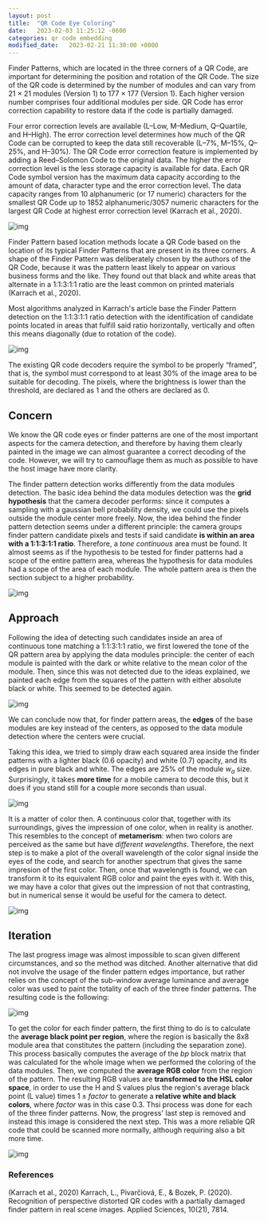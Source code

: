 ```yaml
---
layout: post
title:  "QR Code Eye Coloring"
date:   2023-02-03 11:25:12 -0600
categories: qr code embedding
modified_date:   2023-02-21 11:30:00 +0000
---
```

Finder Patterns, which are located in the three corners of a QR Code, are important for determining the position and rotation of the QR Code. The size of the QR code is determined by the number of modules and can vary from 21 × 21 modules (Version 1) to 177 × 177 (Version 1). Each higher version number comprises four additional modules per side. QR Code has error correction capability to restore data if the code is partially damaged. 

Four error correction levels are available (L–Low, M–Medium, Q–Quartile, and H–High). The error correction level determines how much of the QR Code can be corrupted to keep the data still recoverable (L–7%, M–15%, Q–25%, and H–30%). The QR Code error correction feature is implemented by adding a Reed–Solomon Code to the original data. The higher the error correction level is the less storage capacity is available for data. Each QR Code symbol version has the maximum data capacity according to the amount of data, character type and the error correction level. The data capacity ranges from 10 alphanumeric (or 17 numeric) characters for the smallest QR Code up to 1852 alphanumeric/3057 numeric characters for the largest QR Code at highest error correction level (Karrach et al., 2020).

![img]({{site.url}}/img/3/finder.png)

Finder Pattern based location methods locate a QR Code based on the location of its typical Finder Patterns that are present in its three corners. A shape of the Finder Pattern was deliberately chosen by the authors of the QR Code, because it was the pattern least likely to appear on various business forms and the like. They found out that black and white areas that alternate in a 1:1:3:1:1 ratio are the least common on printed materials (Karrach et al., 2020).

Most algorithms analyzed in Karrach's article base the Finder Pattern detection on the 1:1:3:1:1 ratio detection with the identification of candidate points located in areas that fulfill said ratio horizontally, vertically and often this means diagonally (due to rotation of the code).

![img]({{site.url}}/img/3/ratio.png)

The existing QR code decoders require the symbol to be properly “framed”, that is, the symbol must correspond to at least 30% of the image area to be suitable for decoding. The pixels, where the brightness is lower than the threshold, are declared as 1 and the others are declared as 0.

## Concern

We know the QR code eyes or finder patterns are one of the most important aspects for the camera detection, and therefore by having them clearly painted in the image we can almost guarantee a correct decoding of the code. However, we will try to camouflage them as much as possible to have the host image have more clarity. 

The finder pattern detection works differently from the data modules detection. The basic idea behind the data modules detection was the **grid hypothesis** that the camera decoder performs: since it computes a sampling with a gaussian bell probability density, we could use the pixels outside the module center more freely. Now, the idea behind the finder pattern detection seems under a different principle: the camera groups finder pattern candidate pixels and tests if said candidate **is within an area with a 1:1:3:1:1 ratio**. Therefore, a *tone continuous* area must be found. It almost seems as if the hypothesis to be tested for finder patterns had a scope of the entire pattern area, whereas the hypothesis for data modules had a scope of the area of each module. The whole pattern area is then the section subject to a higher probability.

![img]({{site.url}}/img/3/gauss.png)

## Approach

Following the idea of detecting such candidates inside an area of continuous tone matching a 1:1:3:1:1 ratio, we first lowered the tone of the QR pattern area by applying the data modules principle: the center of each module is painted with the dark or white relative to the mean color of the module. Then, since this was not detected due to the ideas explained, we painted each edge from the squares of the pattern with either absolute black or white. This seemed to be detected again.

![img]({{site.url}}/img/3/1.png)

We can conclude now that, for finder pattern areas, the **edges** of the base modules are key instead of the centers, as opposed to the data module detection where the centers were crucial.

Taking this idea, we tried to simply draw each squared area inside the finder patterns with a lighter black (0.6 opacity) and white (0.7) opacity, and its edges in pure black and white. The edges are 25% of the module $w_a$ size. Surprisingly, it takes **more time** for a mobile camera to decode this, but it does if you stand still for a couple more seconds than usual.

![img]({{site.url}}/img/3/2.png)

It is a matter of color then. A continuous color that, together with its surroundings, gives the impression of one color, when in reality is another. This resembles to the concept of **metamerism**: when two colors are perceived as the same but have *different wavelengths*. Therefore, the next step is to make a plot of the overall wavelength of the color signal inside the eyes of the code, and search for another spectrum that gives the same impresion of the first color. Then, once that wavelength is found, we can transform it to its equivalent RGB color and paint the eyes with it. With this, we may have a color that gives out the impression of not that contrasting, but in numerical sense it would be useful for the camera to detect.

![img]({{site.url}}/img/3/progress.png)

## Iteration

The last progress image was almost impossible to scan given different circumstances, and so the method was ditched. Another alternative that did not involve the usage of the finder pattern edges importance, but rather relies on the concept of the sub-window average luminance and average color was used to paint the totality of each of the three finder patterns. The resulting code is the following:

![img]({{site.url}}/img/3/3.png)

To get the color for each finder pattern, the first thing to do is to calculate the **average black point per region**, where the region is basically the 8x8 module area that constitutes the pattern (including the separation zone). This process basically computes the average of the $bp$ block matrix that was calculated for the whole image when we performed the coloring of the data modules. Then, we computed the **average RGB color** from the region of the pattern. The resulting RGB values are **transformed to the HSL color space**, in order to use the H and S values plus the region's average black point (L value) times $1 \pm factor$ to generate a **relative white and black colors**, where $factor$ was in this case 0.3. Thsi process was done for each of the three finder patterns. Now, the progress' last step is removed and instead this image is considered the next step. This was a more reliable QR code that could be scanned more normally, although requiring also a bit more time.

![img]({{site.url}}/img/3/progress-fixed.png)

### References

(Karrach et al., 2020) Karrach, L., Pivarčiová, E., & Bozek, P. (2020). Recognition of perspective distorted QR codes with a partially damaged finder pattern in real scene images. Applied Sciences, 10(21), 7814.